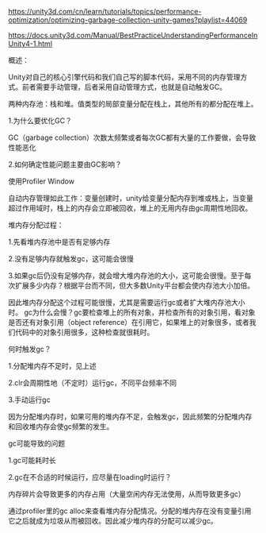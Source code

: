 https://unity3d.com/cn/learn/tutorials/topics/performance-optimization/optimizing-garbage-collection-unity-games?playlist=44069

https://docs.unity3d.com/Manual/BestPracticeUnderstandingPerformanceInUnity4-1.html

概述：

Unity对自己的核心引擎代码和我们自己写的脚本代码，采用不同的内存管理方式。前者需要手动管理，后者采用自动管理方式，也就是自动触发GC。

两种内存池：栈和堆。值类型的局部变量分配在栈上，其他所有的都分配在堆上。

1.为什么要优化GC？

GC（garbage collection）次数太频繁或者每次GC都有大量的工作要做，会导致性能恶化

2.如何确定性能问题主要由GC影响？

使用Profiler Window

自动内存管理如此工作：变量创建时，unity给变量分配内存到堆或栈上，当变量超过作用域时，栈上的内存会立即被回收，堆上的无用内存由gc周期性地回收。

堆内存分配过程：

1.先看堆内存池中是否有足够内存

2.没有足够内存就触发gc，这可能会很慢

3.如果gc后仍没有足够内存，就会增大堆内存池的大小，这可能会很慢。至于每次扩展多少内存？根据平台而不同，但大多数Unity平台都会使内存池大小加倍。

因此堆内存分配这个过程可能很慢，尤其是需要运行gc或者扩大堆内存池大小时。
gc为什么会慢？gc要检查堆上的所有对象，并检查所有的对象引用，看对象是否还有对象引用（object reference）在引用它，如果堆上的对象很多，或者我们代码中的对象引用很多，这种检查就很耗时。

何时触发gc？

1.分配堆内存不足时，见上述

2.clr会周期性地（不定时）运行gc，不同平台频率不同

3.手动运行gc

因为分配堆内存时，如果可用的堆内存不足，会触发gc，因此频繁的分配堆内存和回收堆内存会使gc频繁的发生。

gc可能导致的问题

1.gc可能耗时长

2.gc在不合适的时候运行，应尽量在loading时运行？

内存碎片会导致更多的内存占用（大量空闲内存无法使用，从而导致更多gc）

通过profiler里的gc alloc来查看堆内存分配情况。分配的堆内存在没有变量引用它之后就成为垃圾从而被回收。因此减少堆内存的分配可以减少gc。
